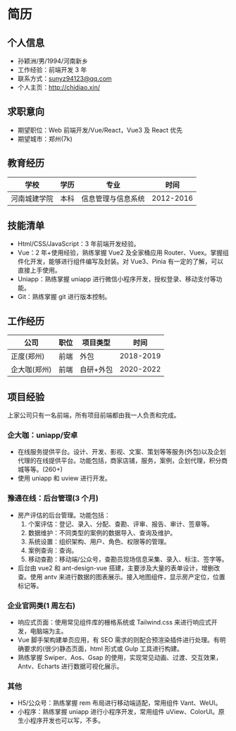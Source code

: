 # 简历

## 个人信息

- 孙颖洲/男/1994/河南新乡
- 工作经验：前端开发 3 年
- 联系方式：sunyz94123@qq.com
- 个人主页：http://chidiao.xin/

## 求职意向

- 期望职位：Web 前端开发/Vue/React，Vue3 及 React 优先
- 期望城市：郑州(7k)

## 教育经历

| 学校         | 学历 | 专业               | 时间      |
| ------------ | ---- | ------------------ | --------- |
| 河南城建学院 | 本科 | 信息管理与信息系统 | 2012-2016 |

## 技能清单

- Html/CSS/JavaScript：3 年前端开发经验。
- Vue：2 年+使用经验，熟练掌握 Vue2 及全家桶应用 Router、Vuex。掌握组件化开发，能够进行组件编写及封装。对 Vue3、Pinia 有一定的了解，可以直接上手使用。
- Uniapp：熟练掌握 uniapp 进行微信小程序开发，授权登录、移动支付等功能。
- Git：熟练掌握 git 进行版本控制。

## 工作经历

| 公司         | 职位 | 项目类型  | 时间      |
| ------------ | ---- | --------- | --------- |
| 正度(郑州)   | 前端 | 外包      | 2018-2019 |
| 企大咖(郑州) | 前端 | 自研+外包 | 2020-2022 |

## 项目经验

上家公司只有一名前端，所有项目前端都由我一人负责和完成。

### 企大咖：uniapp/安卓

- 在线服务提供平台。设计、开发、影视、文案、策划等等服务(外包)以及企划代理的在线提供平台。功能包括，商家店铺，服务，案例，企划代理，积分商城等等。(260+)
- 使用 uniapp 和 uview 进行开发。

### 豫通在线：后台管理(3 个月)

- 房产评估的后台管理。功能包括：
  1. 个案评估：登记、录入、分配、查勘、评审、报告、审计、签章等。
  2. 数据维护：不同类型的案例的数据导入、查询及维护。
  3. 系统设置：组织架构、用户、角色、权限等的管理。
  4. 案例查询：查询。
  5. 移动查勘：移动端/公众号，查勘员现场信息采集、录入、标注、签字等。
- 后台由 vue2 和 ant-design-vue 搭建，主要涉及大量的表单设计，增删改查。使用 antv 来进行数据的图表展示。接入地图组件，显示房产定位，位置标记等。

### 企业官网类(1 周左右)

- 响应式页面：使用常见组件库的栅格系统或 Tailwind.css 来进行响应式开发，电脑端为主。
- Vue 脚手架构建单页应用，有 SEO 需求的则配合预渲染插件进行处理。有明确要求的(很少)静态页面，html 形式或 Gulp 工具进行构建。
- 熟练掌握 Swiper、Aos、Gsap 的使用，实现常见动画、过渡、交互效果，Antv、Echarts 进行数据可视化展示。

### 其他

- H5/公众号：熟练掌握 rem 布局进行移动端适配，常用组件 Vant、WeUI。
- 小程序：熟练掌握 uniapp 进行小程序开发，常用组件 uView、ColorUI。原生小程序开发也可以写，不多。
